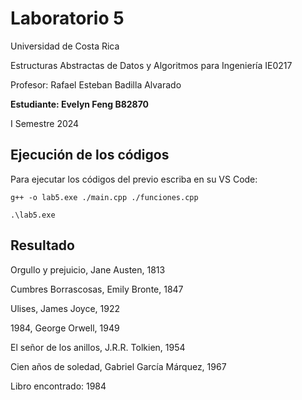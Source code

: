 # Laboratorio 5

Universidad de Costa Rica

Estructuras Abstractas de Datos y Algoritmos para Ingeniería IE0217

Profesor: Rafael Esteban Badilla Alvarado

**Estudiante: Evelyn Feng B82870**

I Semestre 2024


## Ejecución de los códigos

Para ejecutar los códigos del previo escriba en su VS Code:
```
g++ -o lab5.exe ./main.cpp ./funciones.cpp

.\lab5.exe 
````
## Resultado

Orgullo y prejuicio, Jane Austen, 1813 

Cumbres Borrascosas, Emily Bronte, 1847

Ulises, James Joyce, 1922

1984, George Orwell, 1949

El señor de los anillos, J.R.R. Tolkien, 1954

Cien años de soledad, Gabriel García Márquez, 1967

Libro encontrado: 1984

